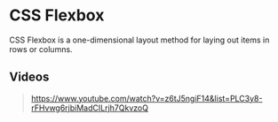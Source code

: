 # CSS Flexbox

CSS Flexbox is a one-dimensional layout method for laying out items in rows or columns.

## Videos

> <https://www.youtube.com/watch?v=z6tJ5ngiF14&list=PLC3y8-rFHvwg6rjbiMadCILrjh7QkvzoQ>
